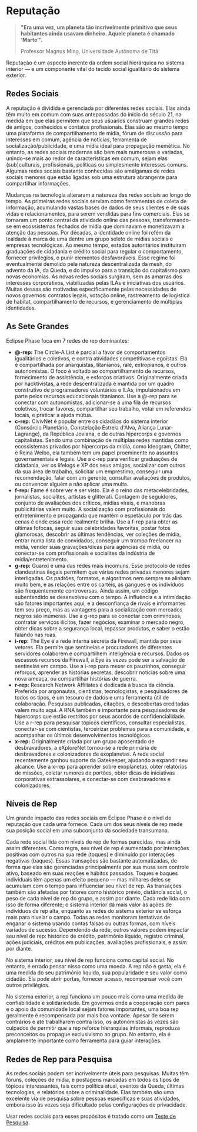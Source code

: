 # Reputação

> **"Era uma vez, um planeta tão incrivelmente primitivo que seus habitantes ainda usavam dinheiro. Aquele planeta é chamado ‘Marte’”.**
> 
> <p class="right-aligned">Professor Magnus Ming, Universidade Autônoma de Titã</p>
Reputação é um aspecto inerente da ordem social hierárquica no sistema interior — e um componente vital do tecido social igualitário do sistema exterior.

## Redes Sociais

A reputação é dividida e gerenciada por diferentes redes sociais. Elas ainda têm muito em comum com suas antepassadas do início do século 21, na medida em que elas permitem que seus usuários construam grandes redes de amigos, conhecidos e contatos profissionais. Elas são ao mesmo tempo uma plataforma de compartilhamento de mídia, fórum de discussão para interesses em comum, agência de notícias, ferramenta de socialização/publicidade, e uma mídia ideal para propagação memética. No entanto, as redes sociais modernas são bem mais numerosas e variadas, unindo-se mais ao redor de características em comum, sejam elas (sub)culturais, profissionais, políticas ou simplesmente interesses comuns. Algumas redes sociais bastante conhecidas são amálgamas de redes sociais menores que estão ligadas sob uma estrutura abrangente para compartilhar informações.

Mudanças na tecnologia alteraram a natureza das redes sociais ao longo do tempo. As primeiras redes sociais serviam como ferramentas de coleta de informação, acumulando vastas bases de dados de seus clientes e de suas vidas e relacionamentos, para serem vendidas para fins comerciais. Elas se tornaram um ponto central da atividade online das pessoas, transformando-se em ecossistemas fechados de mídia que dominavam e monetizavam a atenção das pessoas. Por décadas, a identidade online foi refém da lealdade à marca de uma dentre um grupo seleto de mídias sociais e empresas tecnológicas. Ao mesmo tempo, estados autoritários instituíram graduações de cidadania e crédito social para regular o comportamento, fornecer privilégios, e punir elementos desfavoráveis. Esse regime foi eventualmente demolido pela natureza descentralizada da mesh, do advento da IA, da Queda, e do impulso para a transição do capitalismo para novas economias. As novas redes sociais surgiram, sem as amarras dos interesses corporativos, viabilizadas pelas ILAs e iniciativas dos usuários. Muitas dessas são motivadas especificamente pelas necessidades de novos governos: contratos legais, votação online, rastreamento de logística de habitat, compartilhamento de recursos, e gerenciamento de múltiplas identidades.

<!-- CLEANED blockquote -->

## As Sete Grandes

Eclipse Phase foca em 7 redes de rep dominantes:

- **@-rep:** The Circle-A List é parcial a favor de comportamentos igualitários e coletivos, e contra atividades competitivas e egoístas. Ela é compartilhada por anarquistas, titanianos, ralé, extropianos, e outros autonomistas. O foco é voltado ao compartilhamento de recursos, fornecimento de assistência, e esforços criativos. Originalmente criada por hacktivistas, a rede descentralizada é mantida por um quadro construtivo de programadores voluntários e ILAs, impulsionados em parte pelos recursos educacionais titanianos. Use a @-rep para se conectar com autonomistas, adicionar-se a uma fila de recursos coletivos, trocar favores, compartilhar seu trabalho, votar em referendos locais, e praticar a ajuda mútua.
- **c-rep:** CivivNet é popular entre os cidadãos do sistema interior (Consórcio Planetário, Constelação Estrela d'Alva, Aliança Lunar-Lagrange), da República Joviana, e de outras hipercorps e governos capitalistas. Sendo uma combinação de múltiplas redes mantidas como ecossistemas privados por hipercorps da mídia, como Ideogram, Chitter, e Reina Weibo, ela também tem um papel proeminente no assuntos governamentais e legais. Use a c-rep para verificar graduações de cidadania, ver os lifelogs e XP dos seus amigos, socializar com outros da sua área de trabalho, solicitar um empréstimo, conseguir uma recomendação, falar com um gerente, consultar avaliações de produtos, ou convencer alguém a não aplicar uma multa.
- **f-rep:** Fame é sobre ver e ser visto. Ela é o reino das metacelebridades, jornalistas, socialites, artistas e glitterati. Contagem de seguidores, conjunto de avaliações dos críticos, mídias virais, e manobras publicitárias valem muito. A socialização com profissionais do entretenimento e propaganda que mantém o espetáculo por trás das cenas é onde essa rede realmente brilha. Use a f-rep para obter as últimas fofocas, seguir suas celebridades favoritas, postar fotos glamorosas, descobrir as últimas tendências, ver coleções de mídia, entrar numa lista de convidados, conseguir um trampo freelancer na mídia, vender suas gravações/dicas para agências de mídia, ou conectar-se com profissionais e socialites da indústria de mídia/entretenimento.
- **g-rep:** Guanxi é uma das redes mais incomuns. Esse protocolo de redes clandestinas ilegais permitem que várias redes privadas menores sejam interligadas. Os padrões, formatos, e algoritmos nem sempre se alinham muito bem, e as relações entre os cartéis, as gangues e os indivíduos são frequentemente controversas. Ainda assim, um código subentendido se desenvolveu com o tempo. A influência e a intimidação são fatores importantes aqui, e a desconfiança de rivais e informantes tem seu preço, mas as vantagens para a socialização com mercados negros são inúmeras. Use a g-rep para se conectar com criminosos, contratar serviços ilícitos, fazer negócios, examinar o mercado negro, obter dicas sobre a segurança local, repassar produtos, e saber o estão falando nas ruas.
- **i-rep:** The Eye é a rede interna secreta da Firewall, mantida por seus vetores. Ela permite que sentinelas e procuradores de diferentes servidores colaborem e compartilhem inteligência e recursos. Dados os escassos recursos da Firewall, a Eye às vezes pode ser a salvação de sentinelas em campo. Use a i-rep para mexer os pauzinhos, conseguir reforços, aprender as histórias secretas, descobrir notícias sobre uma nova ameaça, ou compartilhar histórias de guerra.
- **r-rep:** Research Network Affiliates é dedicada à busca da ciência. Preferida por argonautas, cientistas, tecnologistas, e pesquisadores de todos os tipos, é um tesouro de dados e uma ferramenta útil de colaboração. Pesquisas publicadas, citações, e descobertas creditadas valem muito aqui. A RNA também é importante para pesquisadores de hipercorps que estão restritos por seus acordos de confidencialidade. Use a r-rep para pesquisar tópicos científicos, consultar especialistas, conectar-se com cientistas, terceirizar problemas para a comunidade, e acompanhar os últimos desenvolvimentos tecnológicos.
- **x-rep:** Originalmente criada por um grupo aposentado de desbravadores, a eXploreNet tornou-se a rede primária de desbravadores e colonizadores de exoplanetas. A rede social recentemente ganhou suporte da Gatekeeper, ajudando a expandir seu alcance. Use a x-rep para aprender sobre exoplanetas, obter relatórios de missões, coletar rumores de portões, obter dicas de iniciativas corporativas extrassolares, e conectar-se com desbravadores e colonizadores.

<!-- CLEANED /blockquote -->

## Níveis de Rep

Um grande impacto das redes sociais em Eclipse Phase é o nível de reputação que cada uma fornece. Cada um dos seus níveis de rep mede sua posição social em uma subconjunto da sociedade transumana.

Cada rede social lida com níveis de rep de formas parecidas, mas ainda assim diferentes. Como regra, seu nível de rep é aumentado por interações positivas com outros na sua rede (toques) e diminuído por interações negativas (baques). Essas transações são bastante automatizadas, de forma que elas são gerenciadas principalmente por sua musa sem controle ativo, baseado em suas reações e hábitos passados. Toques e baques individuais têm apenas um efeito pequeno — mas milhares deles se acumulam com o tempo para influenciar seu nível de rep. As transações também são afetadas por fatores como histórico prévio, distância social, o peso de cada nível de rep do grupo, e assim por diante. Cada rede lida com isso de forma diferente; o sistema interior dá mais valor às ações de indivíduos de rep alta, enquanto as redes do sistema exterior se esforça mais para nivelar o campo. Todas as redes monitoram tentativas de enganar o sistema usando contas falsas ou outras formas, com níveis variados de sucesso. Dependendo da rede, outros valores podem impactar seu nível de rep: histórico de crédito, patrimônio líquido, registro criminal, ações judiciais, créditos em publicações, avaliações profissionais, e assim por diante.

No sistema interior, seu nível de rep funciona como capital social. No entanto, é errado pensar nisso como uma moeda. A rep não é gasta, ela é uma medida do seu patrimônio líquido, sua popularidade e seu valor como cidadão. Ela pode abrir portas, fornecer acesso, recompensar você com outros privilégios.

No sistema exterior, a rep funciona um pouco mais como uma medida de confiabilidade e solidariedade. Em governos onde a cooperação com pares e o apoio da comunidade local sejam fatores importantes, uma boa rep geralmente é recompensada por mais boa vontade. Apesar de serem contrários e até trabalharem contra isso, os autonomistas às vezes são culpados de permitir que a rep reforce hierarquias informais, reproduza preconceitos ou propague exclusivismo ao grupo. No entanto, ela é amplamente importante como ferramenta para guiar interações.

## Redes de Rep para Pesquisa

As redes sociais podem ser incrivelmente úteis para pesquisas. Muitas têm fóruns, coleções de mídia, e postagens marcadas em todos os tipos de tópicos interessantes, tais como política atual, eventos da Queda, últimas tecnologias, e relatórios sobre a criminalidade. Elas também são uma excelente via de pesquisa sobre pessoas específicas e suas atividades, embora isso às vezes seja dificultado pelas configurações de privacidade.

Usar redes sociais para esses propósitos é tratado como um [Teste de Pesquisa](../13/09-online-research.md#research-tests).
